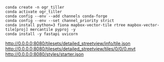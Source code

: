 
```
conda create -n ogr_tiller
conda activate ogr_tiller
conda config --env --add channels conda-forge
conda config --env --set channel_priority strict
conda install python=3 fiona mapbox-vector-tile rtree mapbox-vector-tile[proj] mercantile pyproj -y
conda install -y fastapi uvicorn 
```


http://0.0.0.0:8080/tilesets/detailed_streetview/info/tile.json
http://0.0.0.0:8080/tilesets/detailed_streetview/tiles/0/0/0.mvt
http://0.0.0.0:8080/styles/starter.json
